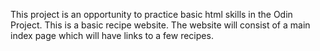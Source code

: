 This project is an opportunity to practice basic html skills in the Odin Project. This is a basic recipe website. The website will consist of a main index page which will have links to a few recipes.
